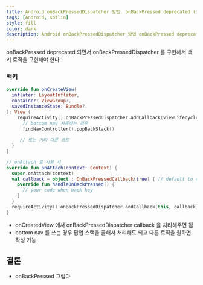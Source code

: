 ```yaml
---
title: Android onBackPressedDispatcher 방법. onBackPressed deprecated (코틀린)
tags: [Android, Kotlin]
style: fill
color: dark
description: Android onBackPressedDispatcher 방법 onBackPressed deprecated (코틀린) 
---
```


onBackPressed deprecated 되면서 onBackPressedDispatcher 를 구현해서 백키 로직을 구현해야 한다.

###  백키
```kotlin
override fun onCreateView(
  inflater: LayoutInflater,
  container: ViewGroup?,
  savedInstanceState: Bundle?,
): View {
    requireActivity().onBackPressedDispatcher.addCallback(viewLifecycleOwner) {
      // bottom nav 사용하는 경우
      findNavController().popBackStack()
    
     // 또는 기타 다른 코드
  }
}

// onAttach 로 사용 시
override fun onAttach(context: Context) {
  super.onAttach(context)
  val callback = object : OnBackPressedCallback(true) { // default to enabled) 
    override fun handleOnBackPressed() {
      // your code when back key
    }
  }
  requireActivity().onBackPressedDispatcher.addCallback(this, callback) //// LifecycleOwner
}
```
- onCreatedView 에서 onBackPressedDispatcher callback 을 처리해주면 됨
- bottom nav 를 쓰는 경우 팝업 스택을 콜해서 처리해도 되고 다른 로직을 원하면 작성 가능


## 결론
- onBackPressed 그립다
